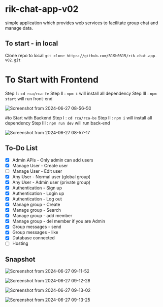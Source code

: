 # rik-chat-app-v02
simple application which provides web services to facilitate group chat and manage data.

## To start - in local

Clone repo to local
`git clone https://github.com/R1Sh0315/rik-chat-app-v02.git`

# To Start with Frontend 
Step I   : `cd rca/rca-fe`
Step II  : `npm i` will install all dependency
Step III : `npm start` will run front-end

![Screenshot from 2024-06-27 08-56-50](https://github.com/R1Sh0315/rik-chat-app-v02/assets/52277260/0aa6b66d-1069-4d96-a457-f2830f048d33)


#to Start with Backend 
Step I   : `cd rca/rca-be`
Step II  : `npm i` will install all dependency
Step III : `npm run dev` will run back-end

![Screenshot from 2024-06-27 08-57-17](https://github.com/R1Sh0315/rik-chat-app-v02/assets/52277260/21fded3a-e0c5-403e-a6fe-0247dbe312db)



## To-Do List
- [x] Admin APIs - Only admin can add users
- [x] Manage User - Create user
- [ ] Manage User - Edit user
- [x] Any User - Normal user (global group)
- [x] Any User - Admin user (private group)
- [x] Authentication - Sign up
- [x] Authentication - Login up
- [x] Authentication - Log out
- [x] Manage group - Create
- [x] Manage group - Search
- [x] Manage group - add member
- [x] Manage group - del member if you are Admin
- [x] Group messages - send
- [x] Group messages - like
- [x] Database connected
- [ ] Hosting

## Snapshot
![Screenshot from 2024-06-27 09-11-52](https://github.com/R1Sh0315/rik-chat-app-v02/assets/52277260/444a08f1-bbf0-4f74-b9f0-09953bbde3ae)

![Screenshot from 2024-06-27 09-12-28](https://github.com/R1Sh0315/rik-chat-app-v02/assets/52277260/e668e09f-91cc-42d2-a313-812fb6741324)

![Screenshot from 2024-06-27 09-13-02](https://github.com/R1Sh0315/rik-chat-app-v02/assets/52277260/03dc741b-c6ad-4956-95eb-59f46ac39809)

![Screenshot from 2024-06-27 09-13-25](https://github.com/R1Sh0315/rik-chat-app-v02/assets/52277260/78e8efd2-d965-4242-b0b2-07e274830120)

